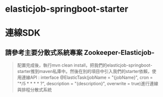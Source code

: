 # elasticjob-springboot-starter



# 連線SDK

## 請參考主要分散式系統專案 Zookeeper-Elasticjob-

>配置完成後，執行mvn clean install，把我們的elasticjob-springboot-starter推到maven私庫中。然後在別的項目中引入我們的starter依賴，使用連線API : interface @ElasticTask(jobName = "{jobName}", cron = "*/5 * * * * ?", description = "{description}", overwrite = true)進行連線與排程分散式系統
